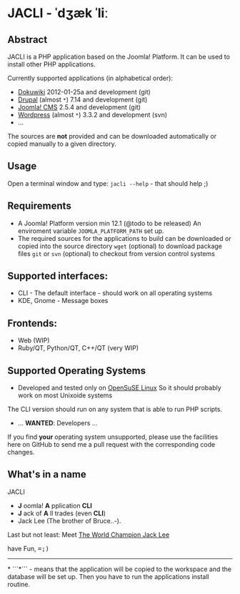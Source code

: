 # JACLI - ˈdʒæk ˈliː

## Abstract
JACLI is a PHP application based on the Joomla! Platform. It can be used to install other PHP applications.

Currently supported applications (in alphabetical order):

* [Dokuwiki](http://dokuwiki.org)
  2012-01-25a and development (git)
* [Drupal](http://drupal.org) (almost ```*```)
  7.14 and development (git)
* [Joomla! CMS](http://joomla.org)
  2.5.4 and development (git)
* [Wordpress](http://wordpress.org) (almost ```*```)
  3.3.2 and development (svn)
* ...

The sources are **not** provided and can be downloaded automatically or copied manually to a given directory.

## Usage
Open a terminal window and type: ```jacli --help``` - that should help ;)

## Requirements
* A Joomla! Platform version min 12.1 (@todo to be released)
	An enviroment variable ```JOOMLA_PLATFORM_PATH``` set up.
* The required sources for the applications to build can be downloaded or copied into the source directory
	```wget``` (optional) to download package files
	```git``` or ```svn``` (optional) to checkout from version control systems

## Supported interfaces:

* CLI - The default interface - should work on all operating systems
* KDE, Gnome - Message boxes

## Frontends:

* Web (WIP)
* Ruby/QT, Python/QT, C++/QT (very WIP)

## Supported Operating Systems
* Developed and tested only on [OpenSuSE Linux](http://opensuse.org)
	So it should probably work on most Unixoide systems

The CLI version should run on any system that is able to run PHP scripts.

* ... **WANTED**: Developers ...

If you find **your** operating system unsupported, please use the facilities here on GitHub to send me a pull request with the corresponding code changes.

## What's in a name
JACLI

 * **J** oomla! **A** pplication **CLI**
 * **J** ack of **A** ll trades (even **CLI**)
 * Jack Lee (The brother of Bruce..-).

Last but not least: Meet [The World Champion Jack Lee](http://www.youtube.com/watch?v=Z4CRwrR_lBE)

have Fun,
<tt>=;)</tt>

<hr />
* ```*``` - means that the application will be copied to the workspace and the database will be set up. Then you have to run the applications install routine.
